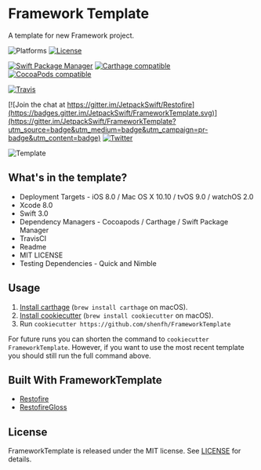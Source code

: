 # Framework Template

A template for new Framework project.

![Platforms](https://img.shields.io/cocoapods/p/Restofire.svg)
[![License](https://img.shields.io/cocoapods/l/Restofire.svg)](https://raw.githubusercontent.com/JetpackSwift/FrameworkTemplate/master/LICENSE)

[![Swift Package Manager](https://img.shields.io/badge/Swift%20Package%20Manager-compatible-brightgreen.svg)](https://github.com/apple/swift-package-manager)
[![Carthage compatible](https://img.shields.io/badge/Carthage-compatible-4BC51D.svg?style=flat)](https://github.com/Carthage/Carthage)
[![CocoaPods compatible](https://img.shields.io/badge/Cocoapods-compatible-4BC51D.svg?style=flat)](https://github.com/Cocoapods/Cocoapods)

[![Travis](https://img.shields.io/travis/JetpackSwift/FrameworkTemplate/master.svg)](https://travis-ci.org/JetpackSwift/FrameworkTemplate/branches)

[![Join the chat at https://gitter.im/JetpackSwift/Restofire](https://badges.gitter.im/JetpackSwift/FrameworkTemplate.svg)](https://gitter.im/JetpackSwift/FrameworkTemplate?utm_source=badge&utm_medium=badge&utm_campaign=pr-badge&utm_content=badge)
[![Twitter](https://img.shields.io/twitter/follow/rahulkatariya91.svg?style=social&label=Follow)](https://twitter.com/rahulkatariya91)

![Template](http://i.imgur.com/f6elUWD.png)

## What's in the template?

- Deployment Targets - iOS 8.0 / Mac OS X 10.10 / tvOS 9.0 / watchOS 2.0
- Xcode 8.0
- Swift 3.0
- Dependency Managers - Cocoapods / Carthage / Swift Package Manager
- TravisCI
- Readme
- MIT LICENSE
- Testing Dependencies - Quick and Nimble

## Usage


1. [Install carthage][carthage] (`brew install carthage` on
   macOS).
2. [Install cookiecutter][cookiecutter] (`brew install cookiecutter` on
   macOS).
3. Run `cookiecutter https://github.com/shenfh/FrameworkTemplate`

[carthage]: https://github.com/Carthage/Carthage
[cookiecutter]: http://cookiecutter.readthedocs.org/en/latest/installation.html

For future runs you can shorten the command to `cookiecutter FrameworkTemplate`.
However, if you want to use the most recent template you should still run the full command above.

## Built With FrameworkTemplate

- [Restofire](http://github.com/Restofire/Restofire)
- [RestofireGloss](http://github.com/Restofire/RestofireGloss)

## License

FrameworkTemplate is released under the MIT license. See [LICENSE](https://github.com/cookiecutter-swift/Framework/blob/master/LICENSE) for details.
